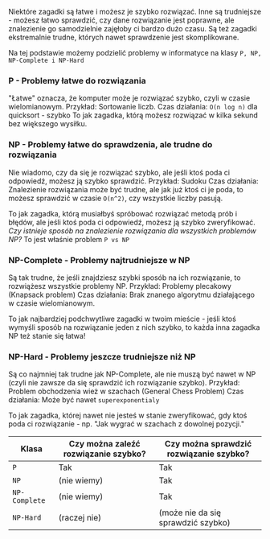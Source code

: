 Niektóre zagadki są łatwe i możesz je szybko rozwiązać.
Inne są trudniejsze - możesz łatwo sprawdzić, czy dane rozwiązanie jest poprawne, ale znalezienie go samodzielnie zajęłoby ci bardzo dużo czasu.
Są też zagadki ekstremalnie trudne, których nawet sprawdzenie jest skomplikowane.

Na tej podstawie możemy podzielić problemy w informatyce na klasy `P, NP, NP-Complete i NP-Hard`

### P - Problemy łatwe do rozwiązania
"Łatwe" oznacza, że komputer może je rozwiązać szybko, czyli w czasie wielomianowym.
Przykład: Sortowanie liczb.
Czas działania: `O(n log n)` dla quicksort - szybko
To jak zagadka, którą możesz rozwiązać w kilka sekund bez większego wysiłku.

### NP - Problemy łatwe do sprawdzenia, ale trudne do rozwiązania
Nie wiadomo, czy da się je rozwiązać szybko, ale jeśli ktoś poda ci odpowiedź, możesz ją szybko sprawdzić.
Przykład: Sudoku
Czas działania: Znalezienie rozwiązania może być trudne, ale jak już ktoś ci je poda, to możesz sprawdzić w czasie `O(n^2)`, czy wszystkie liczby pasują.

To jak zagadka, którą musiałbyś spróbować rozwiązać metodą prób i błędów, ale jeśli ktoś poda ci odpowiedź, możesz ją szybko zweryfikować.
*Czy istnieje sposób na znalezienie rozwiązania dla wszystkich problemów NP?* To jest właśnie problem `P vs NP`

### NP-Complete - Problemy najtrudniejsze w NP
Są tak trudne, że jeśli znajdziesz szybki sposób na ich rozwiązanie, to rozwiążesz wszystkie problemy NP.
Przykład: Problemy plecakowy (Knapsack problem)
Czas działania: Brak znanego algorytmu działającego w czasie wielomianowym.

To jak najbardziej podchwytliwe zagadki w twoim mieście - jeśli ktoś wymyśli sposób na rozwiązanie jeden z nich szybko, to każda inna zagadka NP też stanie się łatwa!

### NP-Hard - Problemy jeszcze trudniejsze niż NP
Są co najmniej tak trudne jak NP-Complete, ale nie muszą być nawet w NP (czyli nie zawsze da się sprawdzić ich rozwiązanie szybko).
Przykład: Problem obchodzenia wież w szachach (General Chess Problem)
Czas działania: Może być nawet `superexponentialy`

To jak zagadka, której nawet nie jesteś w stanie zweryfikować, gdy ktoś poda ci rozwiązanie - np. "Jak wygrać w szachach z dowolnej pozycji."


| Klasa         | Czy można zaleźć rozwiązanie szybko? | Czy można sprawdzić rozwiązanie szybko? |
| ------------- | ------------------------------------ | --------------------------------------- |
| `P`           | Tak                                  | Tak                                     |
| `NP`          | (nie wiemy)                          | Tak                                     |
| `NP-Complete` | (nie wiemy)                          | Tak                                     |
| `NP-Hard`     | (raczej nie)                         | (może nie da się sprawdzić szybko)      |
